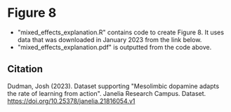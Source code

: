 # Figure 8

- "mixed_effects_explanation.R" contains code to create Figure 8. It uses data that was downloaded in January 2023 from the link below.
- "mixed_effects_explanation.pdf" is outputted from the code above.

## Citation
Dudman, Josh (2023). Dataset supporting "Mesolimbic dopamine adapts the rate of learning from action". Janelia Research Campus. Dataset. https://doi.org/10.25378/janelia.21816054.v1
